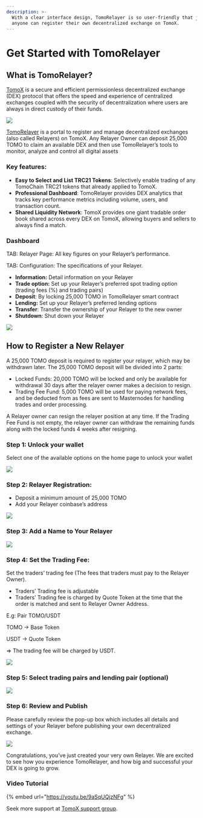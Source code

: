 ```yaml
---
description: >-
  With a clear interface design, TomoRelayer is so user-friendly that just about
  anyone can register their own decentralized exchange on TomoX.
---
```


# Get Started with TomoRelayer

## **What is TomoRelayer?** <a href="#ebdc" id="ebdc"></a>

[TomoX](https://tomochain.com/tomox/) is a secure and efficient permissionless decentralized exchange (DEX) protocol that offers the speed and experience of centralized exchanges coupled with the security of decentralization where users are always in direct custody of their funds.

![](../../.gitbook/assets/spill-the-t-2.png)

[TomoRelayer](http://relayer.tomochain.com) is a portal to register and manage decentralized exchanges (also called Relayers) on TomoX. Any Relayer Owner can deposit 25,000 TOMO to claim an available DEX and then use TomoRelayer’s tools to monitor, analyze and control all digital assets

### **Key features**: <a href="#cb38" id="cb38"></a>

* **Easy to Select and List TRC21 Tokens**: Selectively enable trading of any TomoChain TRC21 tokens that already applied to TomoX.
* **Professional Dashboard**: TomoRelayer provides DEX analytics that tracks key performance metrics including volume, users, and transaction count.
* **Shared Liquidity Network**: TomoX provides one giant tradable order book shared across every DEX on TomoX, allowing buyers and sellers to always find a match.

### **Dashboard** <a href="#60bb" id="60bb"></a>

TAB: Relayer Page: All key figures on your Relayer’s performance.

TAB: Configuration: The specifications of your Relayer.

* **Information:** Detail information on your Relayer
* **Trade option:** Set up your Relayer’s preferred spot trading option (trading fees (%) and trading pairs)
* **Deposit**: By locking 25,000 TOMO in TomoRelayer smart contract
* **Lending:** Set up your Relayer’s preferred lending options
* **Transfer**: Transfer the ownership of your Relayer to the new owner
* **Shutdown**: Shut down your Relayer

![](<../../.gitbook/assets/image (65).png>)

## **How to Register a New Relayer** <a href="#eac2" id="eac2"></a>

A 25,000 TOMO deposit is required to register your relayer, which may be withdrawn later. The 25,000 TOMO deposit will be divided into 2 parts:

* Locked Funds: 20,000 TOMO will be locked and only be available for withdrawal 30 days after the relayer owner makes a decision to resign.
* Trading Fee Fund: 5,000 TOMO will be used for paying network fees, and be deducted from as fees are sent to Masternodes for handling trades and order processing.

A Relayer owner can resign the relayer position at any time. If the Trading Fee Fund is not empty, the relayer owner can withdraw the remaining funds along with the locked funds 4 weeks after resigning.

### **Step 1: Unlock your wallet** <a href="#6122" id="6122"></a>

Select one of the available options on the home page to unlock your wallet

![](<../../.gitbook/assets/image (66).png>)

### **Step 2: Relayer Registration:** <a href="#5a4d" id="5a4d"></a>

* Deposit a minimum amount of 25,000 TOMO
* Add your Relayer coinbase’s address

![](<../../.gitbook/assets/image (5).png>)

### **Step 3: Add a Name to Your Relayer** <a href="#0207" id="0207"></a>

![](<../../.gitbook/assets/image (12).png>)

### **Step 4: Set the Trading Fee**: <a href="#7591" id="7591"></a>

Set the traders’ trading fee (The fees that traders must pay to the Relayer Owner).

* Traders’ Trading fee is adjustable
* Traders’ Trading fee is charged by Quote Token at the time that the order is matched and sent to Relayer Owner Address.

E.g: Pair TOMO/USDT

TOMO -> Base Token

USDT -> Quote Token

\=> The trading fee will be charged by USDT.

![](<../../.gitbook/assets/image (50).png>)

### **Step 5: Select trading pairs and lending pair (optional)** <a href="#a8fe" id="a8fe"></a>

![](<../../.gitbook/assets/image (20).png>)

### **Step 6: Review and Publish** <a href="#2dbb" id="2dbb"></a>

Please carefully review the pop-up box which includes all details and settings of your Relayer before publishing your own decentralized exchange.

![](<../../.gitbook/assets/image (2).png>)

Congratulations, you’ve just created your very own Relayer. We are excited to see how you experience TomoRelayer, and how big and successful your DEX is going to grow.

### Video Tutorial

{% embed url="https://youtu.be/9aSqUQjzNFg" %}

Seek more support at [TomoX support group](https://t.me/tomox).
